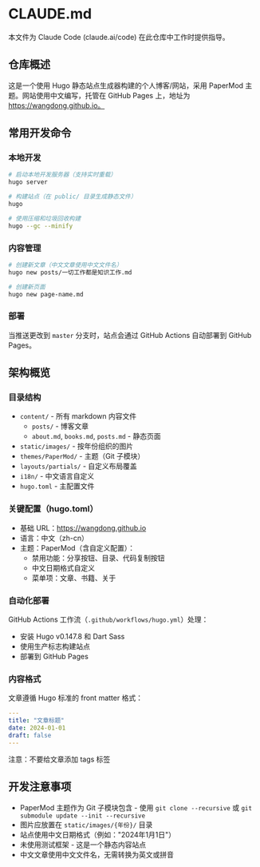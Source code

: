 # CLAUDE.md

本文件为 Claude Code (claude.ai/code) 在此仓库中工作时提供指导。

## 仓库概述

这是一个使用 Hugo 静态站点生成器构建的个人博客/网站，采用 PaperMod 主题。网站使用中文编写，托管在 GitHub Pages 上，地址为 https://wangdong.github.io。

## 常用开发命令

### 本地开发
```bash
# 启动本地开发服务器（支持实时重载）
hugo server

# 构建站点（在 public/ 目录生成静态文件）
hugo

# 使用压缩和垃圾回收构建
hugo --gc --minify
```

### 内容管理
```bash
# 创建新文章（中文文章使用中文文件名）
hugo new posts/一切工作都是知识工作.md

# 创建新页面
hugo new page-name.md
```

### 部署
当推送更改到 `master` 分支时，站点会通过 GitHub Actions 自动部署到 GitHub Pages。

## 架构概览

### 目录结构
- `content/` - 所有 markdown 内容文件
  - `posts/` - 博客文章
  - `about.md`, `books.md`, `posts.md` - 静态页面
- `static/images/` - 按年份组织的图片
- `themes/PaperMod/` - 主题（Git 子模块）
- `layouts/partials/` - 自定义布局覆盖
- `i18n/` - 中文语言自定义
- `hugo.toml` - 主配置文件

### 关键配置（hugo.toml）
- 基础 URL：https://wangdong.github.io
- 语言：中文（zh-cn）
- 主题：PaperMod（含自定义配置）：
  - 禁用功能：分享按钮、目录、代码复制按钮
  - 中文日期格式自定义
  - 菜单项：文章、书籍、关于

### 自动化部署
GitHub Actions 工作流（`.github/workflows/hugo.yml`）处理：
- 安装 Hugo v0.147.8 和 Dart Sass
- 使用生产标志构建站点
- 部署到 GitHub Pages

### 内容格式
文章遵循 Hugo 标准的 front matter 格式：
```yaml
---
title: "文章标题"
date: 2024-01-01
draft: false
---
```
注意：不要给文章添加 tags 标签

## 开发注意事项

- PaperMod 主题作为 Git 子模块包含 - 使用 `git clone --recursive` 或 `git submodule update --init --recursive`
- 图片应放置在 `static/images/{年份}/` 目录
- 站点使用中文日期格式（例如："2024年1月1日"）
- 未使用测试框架 - 这是一个静态内容站点
- 中文文章使用中文文件名，无需转换为英文或拼音
